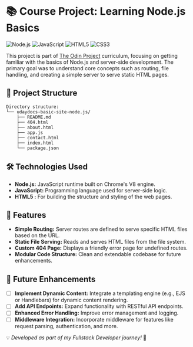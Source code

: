 # 📚 **Course Project:** Learning Node.js Basics

![Node.js](https://img.shields.io/badge/Node.js-339933?style=for-the-badge&logo=node-dot-js&logoColor=white)
![JavaScript](https://img.shields.io/badge/JavaScript-F7DF1E?style=for-the-badge&logo=javascript&logoColor=black)
![HTML5](https://img.shields.io/badge/HTML5-E34F26?style=for-the-badge&logo=html5&logoColor=white)
![CSS3](https://img.shields.io/badge/CSS3-1572B6?style=for-the-badge&logo=css3&logoColor=white)

This project is part of <a href="https://www.theodinproject.com">The Odin Project</a> curriculum, focusing on getting familiar with the basics of Node.js and server-side development. The primary goal was to understand core concepts such as routing, file handling, and creating a simple server to serve static HTML pages.

## 📂 Project Structure
```
Directory structure:
└── udaydocs-basic-site-node.js/
    ├── README.md
    ├── 404.html
    ├── about.html
    ├── app.js
    ├── contact.html
    ├── index.html
    └── package.json
```

## 🛠 Technologies Used

- **Node.js:** JavaScript runtime built on Chrome's V8 engine.
- **JavaScript:** Programming language used for server-side logic.
- **HTML5 :** For building the structure and styling of the web pages.

## 🚀 Features

- **Simple Routing:** Server routes are defined to serve specific HTML files based on the URL.
- **Static File Serving:** Reads and serves HTML files from the file system.
- **Custom 404 Page:** Displays a friendly error page for undefined routes.
- **Modular Code Structure:** Clean and extendable codebase for future enhancements.

## 🔮 Future Enhancements

- [ ] **Implement Dynamic Content:** Integrate a templating engine (e.g., EJS or Handlebars) for dynamic content rendering.
- [ ] **Add API Endpoints:** Expand functionality with RESTful API endpoints.
- [ ] **Enhanced Error Handling:** Improve error management and logging.
- [ ] **Middleware Integration:** Incorporate middleware for features like request parsing, authentication, and more.

💡 *Developed as part of my Fullstack Developer journey!* 🚀
